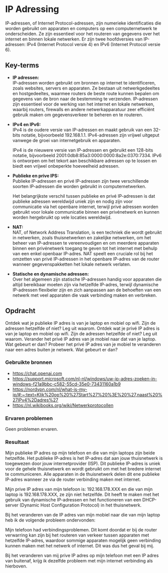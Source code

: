 # IP Adressing
IP-adressen, of Internet Protocol-adressen, zijn numerieke identificaties die worden gebruikt om apparaten en computers op een computernetwerk te onderscheiden. Ze zijn essentieel voor het routeren van gegevens over het internet en binnen lokale netwerken. Er zijn twee hoofdversies van IP-adressen: IPv4 (Internet Protocol versie 4) en IPv6 (Internet Protocol versie 6).

## Key-terms 
* __IP adressen:__  
IP-adressen worden gebruikt om bronnen op internet te identificeren, zoals websites, servers en apparaten. Ze bestaan uit netwerkgedeeltes en hostgedeeltes, waarmee routers de beste route kunnen bepalen om gegevens van de bron naar de bestemming te verzenden. IP-adressen zijn essentieel voor de werking van het internet en lokale netwerken, waarbij routers, firewalls en andere netwerkapparatuur zeer efficiënt gebruik maken om gegevensverkeer te beheren en te routeren.
* __IPv4  en IPv6:__  
IPv4 is de oudere versie van IP-adressen en maakt gebruik van een 32-bits notatie, bijvoorbeeld 192.168.1.1. IPv4-adressen zijn vrijwel uitgeput vanwege de groei van internetgebruik en apparaten.  
  
  IPv4 is de nieuwere versie van IP-adressen en gebruikt een 128-bits notatie, bijvoorbeeld 2001:0db8:85a3:0000:0000:8a2e:0370:7334. IPv6 is ontworpen om het tekort aan beschikbare adressen op te lossen en biedt een vrijwel onbeperkte hoeveelheid adressen.
* __Publieke en prive IPS:__  
Publieke IP-adressen en privé IP-adressen zijn twee verschillende soorten IP-adressen die worden gebruikt in computernetwerken.   

  Het belangrijkste verschil tussen publieke en privé IP-adressen is dat publieke adressen wereldwijd uniek zijn en nodig zijn voor communicatie via het openbare internet, terwijl privé adressen worden gebruikt voor lokale communicatie binnen een privénetwerk en kunnen worden hergebruikt op vele locaties wereldwijd.

* __NAT:__  
NAT, of Network Address Translation, is een techniek die wordt gebruikt in netwerken, zoals thuisnetwerken en zakelijke netwerken, om het beheer van IP-adressen te vereenvoudigen en om meerdere apparaten binnen een privénetwerk toegang te geven tot het internet met behulp van een enkel openbaar IP-adres. NAT speelt een cruciale rol bij het omzetten van privé IP-adressen in het openbare IP-adres van de router wanneer gegevenspakketten het lokale netwerk verlaten.  

* __Statische en dynamische adressen:__  
Over het algemeen zijn statische IP-adressen handig voor apparaten die altijd bereikbaar moeten zijn via hetzelfde IP-adres, terwijl dynamische IP-adressen flexibeler zijn en zich aanpassen aan de behoeften van een netwerk met veel apparaten die vaak verbinding maken en verbreken.

## Opdracht  
Ontdek wat je publieke IP adres is van je laptop en mobiel op wifi.
Zijn de adressen hetzelfde of niet? Leg uit waarom.
Ontdek wat je privé IP adres is van je laptop en mobiel op wifi.
Zijn de adressen hetzelfde of niet? Leg uit waarom.
Verander het privé IP adres van je mobiel naar dat van je laptop. Wat gebeurt er dan?
Probeer het privé IP adres van je mobiel te veranderen naar een adres buiten je netwerk. Wat gebeurt er dan?
### Gebruikte bronnen
* https://chat.openai.com    
* https://support.microsoft.com/nl-nl/windows/uw-ip-adres-zoeken-in-windows-f21a9bbc-c582-55cd-35e0-73431160a1b9   
* https://nordvpn.com/nl/what-is-my-ip/#:~:text=Klik%20op%20%27Start%27%20%3E%20%27,naast%20%27IPv4%2Dadres%27   
* https://nl.wikibooks.org/wiki/Netwerkprotocollen 

### Ervaren problemen
Geen problemen ervaren.

### Resultaat
Mijn publieke IP adres op mijn telefoon en die van mijn laptops zijn beide hetzelfde. Het publieke IP-adres is het IP-adres dat aan jouw thuisnetwerk is toegewezen door jouw internetprovider (ISP). Dit publieke IP-adres is uniek voor de gehele thuisnetwerk en wordt gebruikt om met het bredere internet te communiceren. Alle apparaten in de thuisnetwerk delen dit ene publieke IP-adres wanneer ze via de router verbinding maken met internet.  
  
Mijn prive IP adres van mijn telefoon is: 192.168.178.XXX en die van mijn laptop is 192.168.178.XXX, ze zijn niet hetzelfde. Dit heeft te maken met het gebruik van dynamische IP-adressen en het functioneren van een DHCP-server (Dynamic Host Configuration Protocol) in het thuisnetwerk.  
  
Bij het veranderen van de IP adres van mijn mobiel naar die van mijn laptop heb ik de volgende probleem ondervonden:   

Mijn telefoon had verbindingsproblemen. Dit komt doordat er bij de router verwarring kan zijn bij het routeren van verkeer tussen apparaten met hetzelfde IP-adres, waardoor sommige apparaten mogelijk geen verbinding kunnen maken met het netwerk of internet. Dit was dus het geval bij mij.   
  
Bij het veranderen van mij prive IP adres op mijn telefoon met een IP adres van buitenaf, krijg ik dezelfde probleem met mijn internet verbinding als hierboven. 